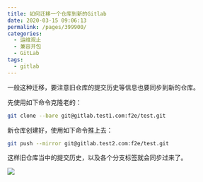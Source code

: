 ```yaml
---
title: 如何迁移一个仓库到新的Gitlab
date: 2020-03-15 09:06:13
permalink: /pages/399900/
categories:
  - 运维观止
  - 兼容并包
  - GitLab
tags:
  - gitlab
---
```


一般这种迁移，要注意旧仓库的提交历史等信息也要同步到新的仓库。

先使用如下命令克隆老的：

```sh
git clone --bare git@gitlab.test1.com:f2e/test.git
```

新仓库创建好，使用如下命令推上去：

```sh
git push --mirror git@gitlab.test2.com:f2e/test.git
```

这样旧仓库当中的提交历史，以及各个分支标签就会同步过来了。

![](https://tva3.sinaimg.cn/large/71cfeb93ly1gafm4wvl6dj22u61lhu10.jpg)
